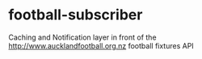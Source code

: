 # football-subscriber
Caching and Notification layer in front of the http://www.aucklandfootball.org.nz football fixtures API
